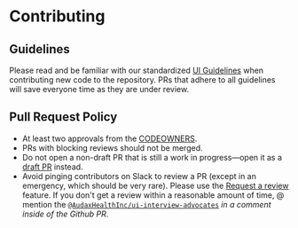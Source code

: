 # Contributing

## Guidelines

Please read and be familiar with our standardized [UI Guidelines](https://engineering.rallyhealth.com/ui-guides) when contributing new code to the repository. PRs that adhere to all guidelines will save everyone time as they are under review.

## Pull Request Policy

- At least two approvals from the [CODEOWNERS](.github/CODEOWNERS).
- PRs with blocking reviews should not be merged.
- Do not open a non-draft PR that is still a work in progress—open it as a [draft PR](https://github.blog/2019-02-14-introducing-draft-pull-requests/) instead.
- Avoid pinging contributors on Slack to review a PR (except in an emergency, which should be very rare). Please use the [Request a review](https://help.github.com/en/github/collaborating-with-issues-and-pull-requests/requesting-a-pull-request-review) feature. If you don't get a review within a reasonable amount of time, @ mention the [`@AudaxHealthInc/ui-interview-advocates`](https://github.com/orgs/AudaxHealthInc/teams/ui-interview-advocates/members) _in a comment inside of the Github PR_.
